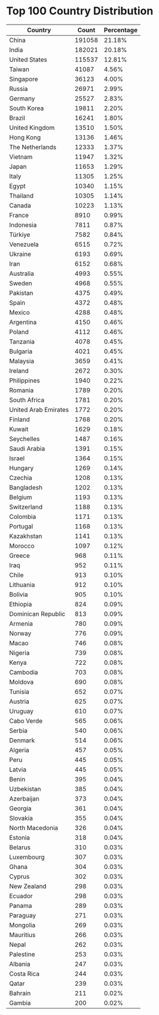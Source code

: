 # Top 100 Country Distribution
| Country | Count | Percentage |
|----|----|----|
| China | 191058 | 21.18% |
| India | 182021 | 20.18% |
| United States | 115537 | 12.81% |
| Taiwan | 41087 | 4.56% |
| Singapore | 36123 | 4.00% |
| Russia | 26971 | 2.99% |
| Germany | 25527 | 2.83% |
| South Korea | 19811 | 2.20% |
| Brazil | 16241 | 1.80% |
| United Kingdom | 13510 | 1.50% |
| Hong Kong | 13136 | 1.46% |
| The Netherlands | 12333 | 1.37% |
| Vietnam | 11947 | 1.32% |
| Japan | 11653 | 1.29% |
| Italy | 11305 | 1.25% |
| Egypt | 10340 | 1.15% |
| Thailand | 10305 | 1.14% |
| Canada | 10223 | 1.13% |
| France | 8910 | 0.99% |
| Indonesia | 7811 | 0.87% |
| Türkiye | 7582 | 0.84% |
| Venezuela | 6515 | 0.72% |
| Ukraine | 6193 | 0.69% |
| Iran | 6152 | 0.68% |
| Australia | 4993 | 0.55% |
| Sweden | 4968 | 0.55% |
| Pakistan | 4375 | 0.49% |
| Spain | 4372 | 0.48% |
| Mexico | 4288 | 0.48% |
| Argentina | 4150 | 0.46% |
| Poland | 4112 | 0.46% |
| Tanzania | 4078 | 0.45% |
| Bulgaria | 4021 | 0.45% |
| Malaysia | 3659 | 0.41% |
| Ireland | 2672 | 0.30% |
| Philippines | 1940 | 0.22% |
| Romania | 1789 | 0.20% |
| South Africa | 1781 | 0.20% |
| United Arab Emirates | 1772 | 0.20% |
| Finland | 1768 | 0.20% |
| Kuwait | 1629 | 0.18% |
| Seychelles | 1487 | 0.16% |
| Saudi Arabia | 1391 | 0.15% |
| Israel | 1364 | 0.15% |
| Hungary | 1269 | 0.14% |
| Czechia | 1208 | 0.13% |
| Bangladesh | 1202 | 0.13% |
| Belgium | 1193 | 0.13% |
| Switzerland | 1188 | 0.13% |
| Colombia | 1171 | 0.13% |
| Portugal | 1168 | 0.13% |
| Kazakhstan | 1141 | 0.13% |
| Morocco | 1097 | 0.12% |
| Greece | 968 | 0.11% |
| Iraq | 952 | 0.11% |
| Chile | 913 | 0.10% |
| Lithuania | 912 | 0.10% |
| Bolivia | 905 | 0.10% |
| Ethiopia | 824 | 0.09% |
| Dominican Republic | 813 | 0.09% |
| Armenia | 780 | 0.09% |
| Norway | 776 | 0.09% |
| Macao | 746 | 0.08% |
| Nigeria | 739 | 0.08% |
| Kenya | 722 | 0.08% |
| Cambodia | 703 | 0.08% |
| Moldova | 690 | 0.08% |
| Tunisia | 652 | 0.07% |
| Austria | 625 | 0.07% |
| Uruguay | 610 | 0.07% |
| Cabo Verde | 565 | 0.06% |
| Serbia | 540 | 0.06% |
| Denmark | 514 | 0.06% |
| Algeria | 457 | 0.05% |
| Peru | 445 | 0.05% |
| Latvia | 445 | 0.05% |
| Benin | 395 | 0.04% |
| Uzbekistan | 385 | 0.04% |
| Azerbaijan | 373 | 0.04% |
| Georgia | 361 | 0.04% |
| Slovakia | 355 | 0.04% |
| North Macedonia | 326 | 0.04% |
| Estonia | 318 | 0.04% |
| Belarus | 310 | 0.03% |
| Luxembourg | 307 | 0.03% |
| Ghana | 304 | 0.03% |
| Cyprus | 302 | 0.03% |
| New Zealand | 298 | 0.03% |
| Ecuador | 298 | 0.03% |
| Panama | 289 | 0.03% |
| Paraguay | 271 | 0.03% |
| Mongolia | 269 | 0.03% |
| Mauritius | 266 | 0.03% |
| Nepal | 262 | 0.03% |
| Palestine | 253 | 0.03% |
| Albania | 247 | 0.03% |
| Costa Rica | 244 | 0.03% |
| Qatar | 239 | 0.03% |
| Bahrain | 211 | 0.02% |
| Gambia | 200 | 0.02% |

